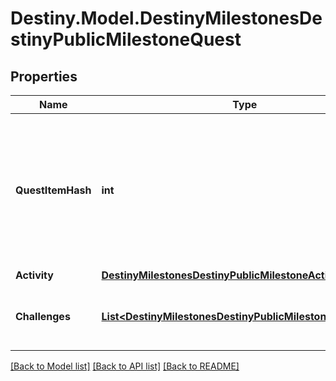# Destiny.Model.DestinyMilestonesDestinyPublicMilestoneQuest

## Properties

Name | Type | Description | Notes
------------ | ------------- | ------------- | -------------
**QuestItemHash** | **int** | Quests are defined as Items in content. As such, this is the hash identifier of the DestinyInventoryItemDefinition that represents this quest. It will have pointers to all of the steps in the quest, and display information for the quest (title, description, icon etc) Individual steps will be referred to in the Quest item&#39;s DestinyInventoryItemDefinition.setData property, and themselves are Items with their own renderable data. | [optional] 
**Activity** | [**DestinyMilestonesDestinyPublicMilestoneActivity**](DestinyMilestonesDestinyPublicMilestoneActivity.md) |  | [optional] 
**Challenges** | [**List&lt;DestinyMilestonesDestinyPublicMilestoneChallenge&gt;**](DestinyMilestonesDestinyPublicMilestoneChallenge.md) | For the given quest there could be 0-to-Many challenges: mini quests that you can perform in the course of doing this quest, that may grant you rewards and benefits. | [optional] 

[[Back to Model list]](../README.md#documentation-for-models) [[Back to API list]](../README.md#documentation-for-api-endpoints) [[Back to README]](../README.md)

